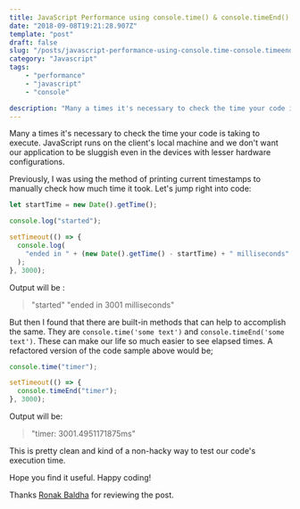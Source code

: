 ```yaml
---
title: JavaScript Performance using console.time() & console.timeEnd()
date: "2018-09-08T19:21:28.907Z"
template: "post"
draft: false
slug: "/posts/javascript-performance-using-console.time-console.timeend/"
category: "Javascript"
tags: 
    - "performance"
    - "javascript"
    - "console"

description: "Many a times it's necessary to check the time your code is taking to execute. JavaScript runs on the client's local machine and we don't want our application to be sluggish even in the devices with lesser hardware configurations."
---
```


Many a times it's necessary to check the time your code is taking to execute. JavaScript runs on the client's local machine and we don't want our application to be sluggish even in the devices with lesser hardware configurations.

Previously, I was using the method of printing current timestamps to manually check how much time it took. Let's jump right into code:

```javascript
let startTime = new Date().getTime();

console.log("started");

setTimeout(() => {
  console.log(
    "ended in " + (new Date().getTime() - startTime) + " milliseconds"
  );
}, 3000);
```

Output will be :

> "started"
> "ended in 3001 milliseconds"

But then I found that there are built-in methods that can help to accomplish the same. They are `console.time('some text')` and `console.timeEnd('some text')`. These can make our life so much easier to see elapsed times. A refactored version of the code sample above would be;

```javascript
console.time("timer");

setTimeout(() => {
  console.timeEnd("timer");
}, 3000);
```

Output will be:

> "timer: 3001.4951171875ms"

This is pretty clean and kind of a non-hacky way to test our code's execution time.

Hope you find it useful. Happy coding!



Thanks [Ronak Baldha](https://dev.to/ron4ex) for reviewing the post.